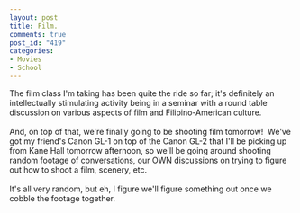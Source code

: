 ```yaml
--- 
layout: post
title: Film.
comments: true
post_id: "419"
categories:
- Movies
- School
---
```

The film class I'm taking has been quite the ride so far; it's definitely an intellectually stimulating activity being in a seminar with a round table discussion on various aspects of film and Filipino-American culture.<br /><br />And, on top of that, we're finally going to be shooting film tomorrow!&nbsp; We've got my friend's Canon GL-1 on top of the Canon GL-2 that I'll be picking up from Kane Hall tomorrow afternoon, so we'll be going around shooting random footage of conversations, our OWN discussions on trying to figure out how to shoot a film, scenery, etc.<br /><br />It's all very random, but eh, I figure we'll figure something out once we cobble the footage together.<br />
